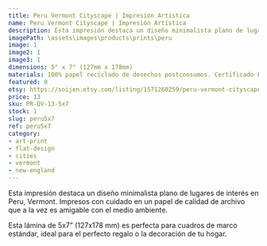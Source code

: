 ```yaml
---
title: Peru Vermont Cityscape | Impresión Artística
name: Peru Vermont Cityscape | Impresión Artística
description: Esta impresión destaca un diseño minimalista plano de lugares de interés en Peru, Vermont. Impresos con cuidado en un papel de calidad de archivo que a la vez es amigable con el medio ambiente.
imagePath: \assets\images\products\prints\peru
image: 1
image2: 1
image3: 1
dimensions: 5" x 7" (127mm x 178mm)
materials: 100% papel reciclado de desechos postconsumos. Certificado FSC.
featured: 0
etsy: https://soijen.etsy.com/listing/1571260259/peru-vermont-cityscape-art-print-thick?utm_source=Copy&utm_medium=ListingManager&utm_campaign=Share&utm_term=so.lmsm&share_time=1695300085467
price: 13
sku: PR-QV-13-5x7
stock: 1
slug: peru5x7
ref: peru5x7
category:
- art-print
- flat-design
- cities
- vermont
- new-england
---
```

Esta impresión destaca un diseño minimalista plano de lugares de interés en Peru, Vermont. Impresos con cuidado en un papel de calidad de archivo que a la vez es amigable con el medio ambiente.

Esta lámina de 5x7” (127x178 mm) es perfecta para cuadros de marco estándar, ideal para el perfecto regalo o la decoración de tu hogar.